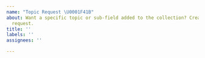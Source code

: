 ```yaml
---
name: "Topic Request \U0001F41B"
about: Want a specific topic or sub-field added to the collection? Create a topic
  request.
title: ''
labels: ''
assignees: ''

---
```



